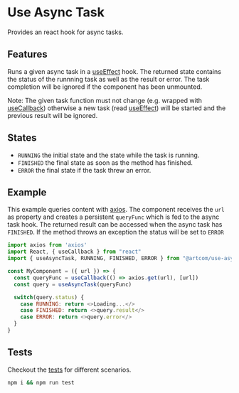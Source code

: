 # Use Async Task

Provides an react hook for async tasks.

## Features

Runs a given async task in a [useEffect](https://reactjs.org/docs/hooks-reference.html#useeffect) hook. The returned state contains the status of the runnning task as well as the result or error. The task completion will be ignored if the component has been unmounted.

Note: The given task function must not change (e.g. wrapped with [useCallback](https://reactjs.org/docs/hooks-reference.html#usecallback)) otherwise a new task (read [useEffect](https://reactjs.org/docs/hooks-reference.html#useeffect)) will be started and the previous result will be ignored.

## States

* `RUNNING` the initial state and the state while the task is running.
* `FINISHED` the final state as soon as the method has finished.
* `ERROR` the final state if the task threw an error.

## Example

This example queries content with [axios](https://github.com/axios/axios). The component receives the `url` as property and creates a persistent `queryFunc` which is fed to the async task hook. The returned result can be accessed when the async task has `FINISHED`. If the method throws an exception the status will be set to `ERROR`

```javascript
import axios from 'axios'
import React, { useCallback } from "react"
import { useAsyncTask, RUNNING, FINISHED, ERROR } from "@artcom/use-async-task"

const MyComponent = ({ url }) => {
  const queryFunc = useCallback(() => axios.get(url), [url])
  const query = useAsyncTask(queryFunc)

  switch(query.status) {
    case RUNNING: return <>Loading...</>
    case FINISHED: return <>query.result</>
    case ERROR: return <>query.error</>
  }
}
```

## Tests

Checkout the [tests](./test/useAsyncTask.test.js) for different scenarios.

```bash
npm i && npm run test
```